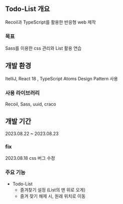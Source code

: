 ## Todo-List 개요
Recoil과 TypeScript를 활용한 반응형 web 제작

### 목표
Sass를 이용한 css 관리와 List 활용 연습

## 개발 환경
  ItelliJ, React 18 , TypeScript
  Atoms Design Pattern 사용  
### 사용 라이브러리
  Recoil, Sass, uuid, craco
## 개발 기간
  2023.08.22 ~ 2023.08.23

### fix
  2023.08.18 css 버그 수정
  
### 주요 기능
* Todo-List
  * 즐겨찾기 설정 (List의 맨 위로 오게)
  * 즐겨 찾기 해제 시, 원래 위치로 이동

